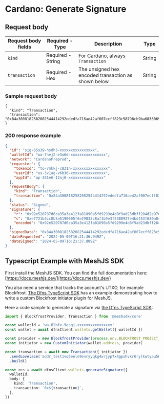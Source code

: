 # Cardano: Generate Signature

## Request body <a href="#transaction-request-body" id="transaction-request-body"></a>

| Request body fields | Required - Type   | Description                                         | Type   |
| ------------------- | ----------------- | --------------------------------------------------- | ------ |
| `kind`              | Required - String | For Cardano, always `Transaction`                   | String |
| `transaction`       | Required - Hex    | The unsigned hex encoded transaction as shown below | String |

### Sample request body <a href="#sample-transaction-request" id="sample-transaction-request"></a>

```shell
{
  "kind": "Transaction",
  "transaction": "0x84a3008182582082544414292ededfa716ae42af007ecff823c58796cb9ba60330699fb4d55d7901018282581d60112f2721059581f2a8f9986638359b83c567a61d5486ed0e16c818621a000cf4ae82581d60112f2721059581f2a8f9986638359b83c567a61d5486ed0e16c818621b0000000253db20cd021a00028785a0f5f6"
}
```

### 200 response example <a href="#transaction-response-example" id="transaction-response-example"></a>

```json
{
  "id": "sig-65s39-hsdh3-xxxxxxxxxxxxxxxx",
  "walletId": "wa-7nej2-e3o6d-xxxxxxxxxxxxxxxx",
  "network": "CardanoPreprod",
  "requester": {
    "tokenId": "to-7mkkj-c831n-xxxxxxxxxxxxxxxx",
    "userId": "us-3v1ag-v6b36-xxxxxxxxxxxxxxxx",
    "appId": "ap-341e6-12nj6-xxxxxxxxxxxxxxxx"
  },
  "requestBody": {
    "kind": "Transaction",
    "transaction": "0x84a3008182582082544414292ededfa716ae42af007ecff823c58796cb9ba60330699fb4d55d7901018282581d60112f2721059581f2a8f9986638359b83c567a61d5486ed0e16c818621a000cf4ae82581d60112f2721059581f2a8f9986638359b83c567a61d5486ed0e16c818621b0000000253db20cd021a00028785a0f5f6"
  },
  "status": "Signed",
  "signature": {
    "r": "0x92e520787d6ca35a3e412fa81890a5fd9299e4d8f9ad23dbff284d2e970dce18",
    "s": "0xe7721b4cc8b5a5190605f6e29833c8af1b9e3f5388927e4bd453f630a841bf08",
    "encoded": "0x92e520787d6ca35a3e412fa81890a5fd9299e4d8f9ad23dbff284d2e970dce18e7721b4cc8b5a5190605f6e29833c8af1b9e3f5388927e4bd453f630a841bf08"
  },
  "signedData": "0x84a3008182582082544414292ededfa716ae42af007ecff823c58796cb9ba60330699fb4d55d7901018282581d60112f2721059581f2a8f9986638359b83c567a61d5486ed0e16c818621a000cf4ae82581d60112f2721059581f2a8f9986638359b83c567a61d5486ed0e16c818621b0000000253db20cd021a00028785a10081825820b6332924a382b07808174ae732e8f7ffc32f9955197f25e8b92e93ac6924658a584092e520787d6ca35a3e412fa81890a5fd9299e4d8f9ad23dbff284d2e970dce18e7721b4cc8b5a5190605f6e29833c8af1b9e3f5388927e4bd453f630a841bf08f5f6",
  "dateRequested": "2024-05-09T16:21:36.949Z",
  "dateSigned": "2024-05-09T16:21:37.809Z"
}
```

## Typescript Example with MeshJS SDK

First install the MeshJS SDK. You can find the full documentation here: [https://docs.meshjs.dev/](https://docs.meshjs.dev/)

You also need a service that tracks the account's UTXO, for example Blockfrost. [The Dfns TypeScript SDK](https://github.com/dfns/dfns-sdk-ts) has an example demonstrating how to write a custom Blockfrost initiator plugin for MeshJS.

Here a code sample to generate a signature via [the Dfns TypeScript SDK](https://github.com/dfns/dfns-sdk-ts):

```typescript
import { BlockfrostProvider, Transaction } from '@meshsdk/core'

const walletId = 'wa-6lbfv-9esgj-xxxxxxxxxxxxxxxx'
const wallet = await dfnsClient.wallets.getWallet({ walletId })

const provider = new BlockfrostProvider(process.env.BLOCKFROST_PROJECT_ID!)
const initiator = new CustomInitiator(wallet.address, provider)

const transaction = await new Transaction({ initiator })
  .sendLovelace('addr_test1vq5eele9enryyqkg4wrjyp7x4gpshvkr6rylkwtyau56g3qgrcks9', '1000000')
  .build()

const res = await dfnsClient.wallets.generateSignature({
  walletId,
  body: {
    kind: 'Transaction',
    transaction: `0x${transaction}`,
  },
})
```
